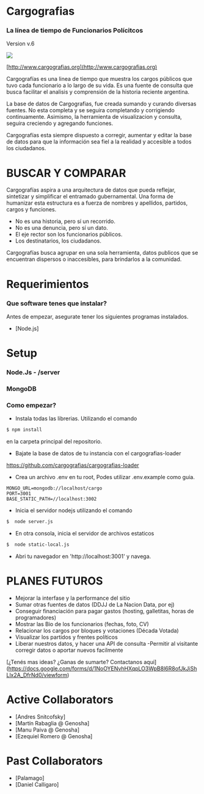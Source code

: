 Cargografias 
=================

### La línea de tiempo de Funcionarios Polícitcos

Version v.6

<img src="http://40.media.tumblr.com/71df2704f63865f5d42697631e73d4f5/tumblr_nfmcfzeGMG1qeky8ko1_1280.jpg">

[http://www.cargografias.org](http://www.cargografias.org)



Cargografías es una linea de tiempo que muestra los cargos públicos que tuvo cada funcionario a lo largo de su vida. Es una fuente de consulta que busca facilitar el analisis y comprensión de la historia reciente argentina.

La base de datos de Cargografias, fue creada sumando y curando diversas fuentes. No esta completa y se seguira completando y corrigiendo continuamente. Asimismo, la herramienta de visualizacion y consulta, seguira creciendo y agregando funciones.

Cargografías esta siempre dispuesto a corregir, aumentar y editar la base de datos para que la información sea fiel a la realidad y accesible a todos los ciudadanos.


BUSCAR Y COMPARAR 
=========================
Cargografías aspira a una arquitectura de datos que pueda reflejar, sintetizar y simplificar el entramado gubernamental. Una forma de humanizar esta estructura es a fuerza de nombres y apellidos, partidos, cargos y funciones.


* No es una historia, pero sí un recorrido.
* No es una denuncia, pero sí un dato.
* El eje rector son los funcionarios públicos.
* Los destinatarios, los ciudadanos. 


Cargografías busca agrupar en una sola herramienta, datos publicos que se encuentran dispersos o inaccesibles, para brindarlos a la comunidad.



Requerimientos
==============


### Que software tenes que instalar?


Antes de empezar, asegurate tener los siguientes programas instalados.
* [Node.js]


Setup
=========


### Node.Js - /server
### MongoDB 

### Como empezar?

* Instala todas las librerias. Utilizando el comando

```bash
$ npm install
```
 en la carpeta principal del repositorio.  

* Bajate la base de datos de tu instancia con el cargografias-loader

https://github.com/cargografias/cargografias-loader


* Crea un archivo .env en tu root, Podes utilizar .env.example como guia.
```text
MONGO_URL=mongodb://localhost/cargo
PORT=3001
BASE_STATIC_PATH=//localhost:3002
```

* Inicia el servidor nodejs utilizando el comando

```bash
$  node server.js 
```

* En otra consola, inicia el servidor de archivos estaticos 

```bash
$  node static-local.js
```

* Abri tu navegador en 'http://localhost:3001' y navega.



PLANES FUTUROS 
========================

- Mejorar la interfase y la performance del sitio 
- Sumar otras fuentes de datos (DDJJ de La Nacion Data, por ej) 
- Conseguir financiación para pagar gastos (hosting, galletitas, horas de programadores) 
- Mostrar las Bio de los funcionarios (fechas, foto, CV) 
- Relacionar los cargos por bloques y votaciones (Década Votada) 
- Visualizar los partidos y frentes políticos 
- Liberar nuestros datos, y hacer una API de consulta 
 -Permitir al visitante corregir datos o aportar nuevos facilmente 

[¿Tenés mas ideas? ¿Ganas de sumarte? Contactanos aqui]
(https://docs.google.com/forms/d/1NoOYENvhHXqpLO3WpB8l6R8ofJkJiShLlx2A_DfrNd0/viewform)


Active Collaborators
=======
* [Andres Snitcofsky] 
* [Martín Rabaglia @ Genosha] 
* [Manu Paiva @ Genosha]
* [Ezequiel Romero @ Genosha]


Past Collaborators
=========
* [Palamago]
* [Daniel Calligaro]


